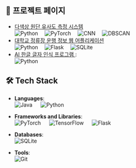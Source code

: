 ## 🌟 프로젝트 페이지
- [ 다색상 원단 유사도 측정 시스템 ](https://github.com/inu-ese-capstone-design-team-YSN) 
    <br/>![Python](https://img.shields.io/badge/-Python-3776AB?logo=python&logoColor=white&style=flat-square)
    &emsp;![PyTorch](https://img.shields.io/badge/-PyTorch-EE4C2C?logo=pytorch&logoColor=white&style=flat-square)
    &emsp;![CNN](https://img.shields.io/badge/-CNN-FF6F00?style=flat-square)
    &emsp;![DBSCAN](https://img.shields.io/badge/-DBSCAN-4CAF50?style=flat-square)
- [ 대학교 정류장 운행 정보 웹 어플리케이션 ](https://github.com/Data-Driven-Web-Application) 
    <br/>![Python](https://img.shields.io/badge/-Python-3776AB?logo=python&logoColor=white&style=flat-square)
    &emsp;![Flask](https://img.shields.io/badge/-Flask-000000?logo=flask&logoColor=white&style=flat-square)
    &emsp;![SQLite](https://img.shields.io/badge/-SQLite-003B57?logo=sqlite&logoColor=white&style=flat-square)
- [ AI 한글 글자 인식 프로그램 ](https://github.com/swk5276/Hand_recognition_Using_AI.git) :
    <br/>![Python](https://img.shields.io/badge/-Python-3776AB?logo=python&logoColor=white&style=flat-square)

  
## 🛠️ Tech Stack
- **Languages**:  
  ![Java](https://img.shields.io/badge/-Java-007396?logo=java&logoColor=white&style=flat-square) &emsp; ![Python](https://img.shields.io/badge/-Python-3776AB?logo=python&logoColor=white&style=flat-square)

- **Frameworks and Libraries**:  
  ![PyTorch](https://img.shields.io/badge/-PyTorch-EE4C2C?logo=pytorch&logoColor=white&style=flat-square) &emsp; ![TensorFlow](https://img.shields.io/badge/-TensorFlow-FF6F00?logo=tensorflow&logoColor=white&style=flat-square)  &emsp;  ![Flask](https://img.shields.io/badge/-Flask-000000?logo=flask&logoColor=white&style=flat-square)

- **Databases**:  
  ![SQLite](https://img.shields.io/badge/-SQLite-003B57?logo=sqlite&logoColor=white&style=flat-square)

- **Tools**:  
  ![Git](https://img.shields.io/badge/-Git-F05032?logo=git&logoColor=white&style=flat-square)  
